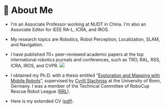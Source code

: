 # 🤖 About Me
- I'm an Associate Professor working at NUDT in China. I'm also an Associate Editor for IEEE RA-L, ICRA, and IROS.

- My research topics are Robotics, Robot Perception, Localization, SLAM, and Navigation. 

- I have published 70+ peer-reviewed academic papers at the top international robotics journals and conferences, such as TRO, RAL, RSS, ICRA, IROS, and CVPR. <a href='https://scholar.google.com/citations?user=DvrngV4AAAAJ'><img src="https://img.shields.io/endpoint?logo=Google%20Scholar&url=https%3A%2F%2Fcdn.jsdelivr.net%2Fgh%2FChen-Xieyuanli%2Fmy-home@google-scholar-stats%2Fgs_data_shieldsio.json&labelColor=f6f6f6&color=9cf&style=flat&label=citations"></a>

- I obtained my Ph.D. with a thesis entitled “[Exploration and Mapping with Mobile Robots](https://hdl.handle.net/20.500.11811/10228)”, supervised by [Cyrill Stachniss](https://www.ipb.uni-bonn.de/people/cyrill-stachniss/index.html) at the University of Bonn, Germany. I was a member of the Technical Committee of RoboCup Rescue Robot League ([RRL](https://rrl.robocup.org/)).

- Here is my extended CV ([pdf]()).


